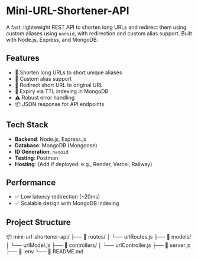 # Mini-URL-Shortener-API
A fast, lightweight REST API to shorten long URLs and redirect them using custom aliases using `nanoid`, with redirection and custom alias support. Built with Node.js, Express, and MongoDB.

## Features
- 🔧 Shorten long URLs to short unique aliases
- 🧩 Custom alias support
- 🔄 Redirect short URL to original URL
- 🧹 Expiry via TTL indexing in MongoDB
- ⚠️ Robust error handling
- 📦 JSON response for API endpoints

## Tech Stack
- **Backend**: Node.js, Express.js
- **Database**: MongoDB (Mongoose)
- **ID Generation**: `nanoid`
- **Testing**: Postman
- **Hosting**: (Add if deployed: e.g., Render, Vercel, Railway)

## Performance
- ✅ Low latency redirection (~20ms)
- ✅ Scalable design with MongoDB indexing

## Project Structure
📦 mini-url-shortener-api/
├── 📁 routes/
│   └── urlRoutes.js
├── 📁 models/
│   └── urlModel.js
├── 📁 controllers/
│   └── urlController.js
├── 📄 server.js
├── 📄 .env
└── 📄 README.md
